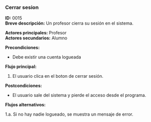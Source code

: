 ### **Cerrar sesion**

**ID:** 0015 <br>
**Breve descripción:** Un profesor cierra su sesión en el sistema.

**Actores principales:** Profesor <br>
**Actores secundarios:** Alumno

**Precondiciones:**

+ Debe existir una cuenta logueada<br>

**Flujo principal:**

1. El usuario clica en el boton de cerrar sesión.

**Postcondiciones:**

+ El usuario sale del sistema y pierde el acceso desde el programa.

**Flujos alternativos:**

1.a. Si no hay nadie logueado, se muestra un mensaje de error.
